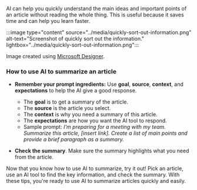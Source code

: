 AI can help you quickly understand the main ideas and important points of an article without reading the whole thing. This is useful because it saves time and can help you learn faster.

:::image type="content" source="../media/quickly-sort-out-information.png" alt-text="Screenshot of quickly sort out the information." lightbox="../media/quickly-sort-out-information.png":::

Image created using [Microsoft Designer](https://designer.microsoft.com/).

### How to use AI to summarize an article

- **Remember your prompt ingredients:** Use **goal**, **source**, **context**, and **expectations** to help the AI give a good response. 

  - The **goal** is to get a summary of the article.
  - The **source** is the article you select.
  - The **context** is why you need a summary of this article.
  - The **expectations** are how you want the AI tool to respond.
  - Sample prompt: *I'm preparing for a meeting with my team. Summarize this article, [insert link]. Create a list of main points and provide a brief paragraph as a summary.*

- **Check the summary**. Make sure the summary highlights what you need from the article.

Now that you know how to use AI to summarize, try it out! Pick an article, use an AI tool to find the key information, and check the summary. With these tips, you're ready to use AI to summarize articles quickly and easily.